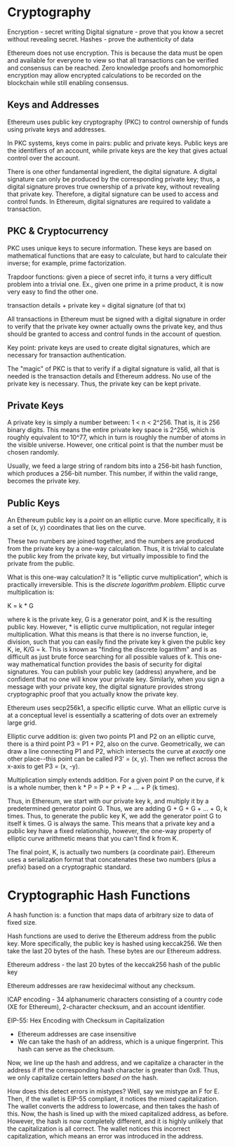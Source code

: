 # Cryptography
Encryption - secret writing
Digital signature - prove that you know a secret without revealing secret.
Hashes - prove the authenticity of data

Ethereum does not use encryption. This is because the data must be open and
available for everyone to view so that all transactions can be verified and
consensus can be reached. Zero knowledge proofs and homomorphic encryption
may allow encrypted calculations to be recorded on the blockchain while still
enabling consensus.

## Keys and Addresses
Ethereum uses public key cryptography (PKC) to control ownership of funds using
private keys and addresses.

In PKC systems, keys come in pairs: public and private keys. Public keys are
the identifiers of an account, while private keys are the key that gives actual
control over the account.

There is one other fundamental ingredient, the digital signature. A digital
signature can only be produced by the corresponding private key; thus, a
digital signature proves true ownership of a private key, without revealing
that private key. Therefore, a digital signature can be used to access and
control funds. In Ethereum, digital signatures are required to validate a
transaction.

## PKC & Cryptocurrency
PKC uses unique keys to secure information. These keys are based on mathematical
functions that are easy to calculate, but hard to calculate their inverse; for
example, prime factorization.

Trapdoor functions: given a piece of secret info, it turns a very difficult
problem into a trivial one. Ex., given one prime in a prime product, it is now
very easy to find the other one.

transaction details + private key = digital signature (of that tx)

All transactions in Ethereum must be signed with a digital signature in order
to verify that the private key owner actually owns the private key, and thus
should be granted to access and control funds in the account of question.

Key point: private keys are used to create digital signatures, which are
necessary for transaction authentication.

The "magic" of PKC is that to verify if a digital signature is valid, all that
is needed is the transaction details and Ethereum address. No use of the private
key is necessary. Thus, the private key can be kept private.

## Private Keys
A private key is simply a number between: 1 < n < 2^256. That is, it is 256
binary digits. This means the entire private key space is 2^256, which is 
roughly equivalent to 10^77, which in turn is roughly the number of atoms in
the visible universe. However, one critical point is that the number must be
chosen randomly.

Usually, we feed a large string of random bits into a 256-bit hash function, 
which produces a 256-bit number. This number, if within the valid range,
becomes the private key.

## Public Keys
An Ethereum public key is a *point* on an elliptic curve. More specifically,
it is a set of (x, y) coordinates that lies on the curve.

These two numbers are joined together, and the numbers are produced from the
private key by a one-way calculation. Thus, it is trivial to calculate the
public key from the private key, but virtually impossible to find the private
from the public.

What is this one-way calculation? It is "elliptic curve multiplication", which
is practically irreversible. This is the *discrete logarithm problem*.
Elliptic curve multiplication is:

K = k * G

where k is the private key, G is a generator point, and K is the resulting
public key. However, * is elliptic curve multiplication, not regular integer
multiplication. What this means is that there is no inverse function, ie,
division, such that you can easily find the private key k given the public
key K, ie, K/G = k. This is known as "finding the discrete logarithm" and is
as difficult as just brute force searching for all possible values of k.
This one-way mathematical function provides the basis of security for digital
signatures. You can publish your public key (address) anywhere, and be
confident that no one will know your private key. Similarly, when you sign
a message with your private key, the digital signature provides strong
cryptographic proof that you actually know the private key.

Ethereum uses secp256k1, a specific elliptic curve. What an elliptic curve is
at a conceptual level is essentially a scattering of dots over an extremely
large grid.

Elliptic curve addition is: given two points P1 and P2 on an elliptic curve,
there is a third point P3 = P1 + P2, also on the curve. Geometrically, we can
draw a line connecting P1 and P2, which intersects the curve at *exactly* one
other place--this point can be called P3' = (x, y). Then we reflect across
the x-axis to get P3 = (x, -y).

Multiplication simply extends addition. For a given point P on the curve, if
k is a whole number, then k * P = P + P + P + ... + P (k times).

Thus, in Ethereum, we start with our private key k, and multiply it by a
predetermined generator point G. Thus, we are adding G + G + G + ... + G, k
times. Thus, to generate the public key K, we add the generator point G to 
itself k times. G is always the same. This means that a private key and a
public key have a fixed relationship, however, the one-way property of elliptic
curve arithmetic means that you can't find k from K.

The final point, K, is actually two numbers (a coordinate pair). Ethereum uses
a serialization format that concatenates these two numbers (plus a prefix)
based on a cryptographic standard.

# Cryptographic Hash Functions
A hash function is: a function that maps data of arbitrary size to data of
fixed size.

Hash functions are used to derive the Ethereum address from the public key.
More specifically, the public key is hashed using keccak256. We then take the
last 20 bytes of the hash. These bytes are our Ethereum address.

Ethereum address - the last 20 bytes of the keccak256 hash of the public key

Ethereum addresses are raw hexidecimal without any checksum.

ICAP encoding - 34 alphanumeric characters consisting of a country code (XE for
Ethereum), 2-character checksum, and an account identifier.

EIP-55: Hex Encoding with Checksum in Capitalization
- Ethereum addresses are case insensitive
- We can take the hash of an address, which is a unique fingerprint. This hash
can serve as the checksum.

Now, we line up the hash and address, and we capitalize a character in the
address if iff the corresponding hash character is greater than 0x8. Thus,
we only capitalize certain letters *based on* the hash.

How does this detect errors in mistypes? Well, say we mistype an F for E. Then,
if the wallet is EIP-55 compliant, it notices the mixed capitalization.
The wallet converts the address to lowercase, and then takes the hash of this.
Now, the hash is lined up with the mixed capitalized address, as before.
However, the hash is now completely different, and it is highly unlikely that
the capitalization is all correct. The wallet notices this incorrect
capitalization, which means an error was introduced in the address.
